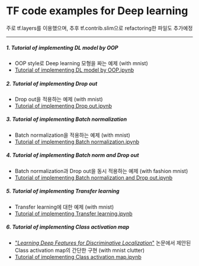 # TF code examples for Deep learning
주로 tf.layers를 이용했으며, 추후 tf.contrib.slim으로 refactoring한 파일도 추가예정
- - -

##### 1. Tutorial of implementing DL model by OOP
- OOP style로 Deep learning 모형을 짜는 예제 (with mnist)
- [Tutorial of implementing DL model by OOP.ipynb](https://github.com/aisolab/TF_code_examples_for_Deep_learning/blob/master/Tutorial%20of%20implementing%20DL%20model%20by%20OOP.ipynb)

##### 2. Tutorial of implementing Drop out
- Drop out을 적용하는 예제 (with mnist)
- [Tutorial of implementing Drop out.ipynb](https://github.com/aisolab/TF_code_examples_for_Deep_learning/blob/master/Tutorial%20of%20implementing%20Batch%20norm%20and%20Drop%20out.ipynb)

##### 3. Tutorial of implementing Batch normalization
- Batch normalization을 적용하는 예제 (with mnist)
- [Tutorial of implementing Batch normalization.ipynb](https://github.com/aisolab/TF_code_examples_for_Deep_learning/blob/master/Tutorial%20of%20implementing%20Batch%20normalization.ipynb)

##### 4. Tutorial of implementing Batch norm and Drop out
- Batch normalization과 Drop out을 동시 적용하는 예제 (with fashion mnist)
- [Tutorial of implementing Batch normalization and Drop out.ipynb](https://github.com/aisolab/TF_code_examples_for_Deep_learning/blob/master/Tutorial%20of%20implementing%20Batch%20norm%20and%20Drop%20out.ipynb)

##### 5. Tutorial of implementing Transfer learning
- Transfer learning에 대한 예제 (with mnist)
- [Tutorial of implementing Transfer learning.ipynb](https://github.com/aisolab/TF_code_examples_for_Deep_learning/blob/master/Tutorial%20of%20implementing%20Transfer%20learning.ipynb)

##### 6. Tutorial of implementing Class activation map
- ["*Learning Deep Features for Discriminative Localization*"](https://www.cv-foundation.org/openaccess/content_cvpr_2016/papers/Zhou_Learning_Deep_Features_CVPR_2016_paper.pdf) 논문에서 제안된 Class activation map의 간단한 구현 (with mnist clutter)
- [Tutorial of implementing Class activation map.ipynb](https://github.com/aisolab/TF_code_examples_for_Deep_learning/blob/master/Tutorial%20of%20implementing%20Class%20activation%20map.ipynb)